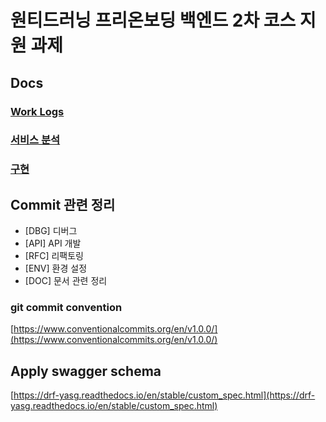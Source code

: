 # 원티드러닝 프리온보딩 백엔드 2차 코스 지원 과제

## Docs

### [Work Logs](docs/work.md)

### [서비스 분석](docs/services.md)

### [구현](docs/impl.md)

## Commit 관련 정리

* [DBG] 디버그
* [API] API 개발
* [RFC] 리팩토링
* [ENV] 환경 설정
* [DOC] 문서 관련 정리

### git commit convention

[https://www.conventionalcommits.org/en/v1.0.0/](https://www.conventionalcommits.org/en/v1.0.0/)

## Apply swagger schema

[https://drf-yasg.readthedocs.io/en/stable/custom_spec.html](https://drf-yasg.readthedocs.io/en/stable/custom_spec.html)
